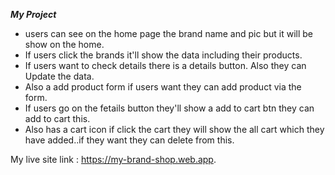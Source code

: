 ***My Project***
* users can see on the home page the brand name and pic but it will be show on the home.
* If users click the brands it'll show the data including their products.
* If users want to check details there is a details button. Also they can Update the data.
* Also a add product form if users want they can add product via the form. 
* If users go on the fetails button they'll show a add to cart btn they can add to cart this.
* Also has a cart icon if click the cart they will show the all cart which they have added..if they want they can delete from this.

My live site link : https://my-brand-shop.web.app.
